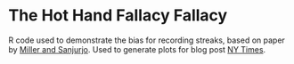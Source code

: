 # The Hot Hand Fallacy Fallacy
R code used to demonstrate the bias for recording streaks, based on paper by <a href='https://papers.ssrn.com/sol3/papers.cfm?abstract_id=2627354'>Miller and Sanjurjo</a>. Used to generate plots for blog post <a href='www.nytimes.com'>NY Times</a>.
